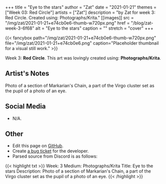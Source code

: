 +++
title =       "Eye to the stars"
author =      "Zat"
date =        "2021-01-21"
themes =      ["Week 03: Red Circle"]
artists =     ["Zat"]
description = "by Zat for week 3: Red Circle. Created using: Photographs/Krita."
[[images]]
      src = "/img/zat/2021-01-21+e74cb0e6-thumb-w720px.png"
      href = "/blog/zat-week-3-6f68"
      alt = "Eye to the stars"
      caption = ""
      stretch = "cover"
+++

{{< fancybox path="/img/zat/2021-01-21+e74cb0e6-thumb-w720px.png" file="/img/zat/2021-01-21+e74cb0e6.png" caption="Placeholder thumbnail for a visual still work." >}}


Week 3: **Red Circle**. This art was lovingly created using: **Photographs/Krita**.

## Artist's Notes

Photo of a section of Markarian's Chain, a part of the Virgo cluster set as the pupil of a photo of an eye.

## Social Media

- N/A.

## Other

- Edit this page on [GitHub](https://github.com/teaminkling/web-refresh/edit/main/content/blog/zat-week-3-6f68.md).
- Create [a bug ticket](https://github.com/teaminkling/web-refresh/issues/new?assignees=&labels=bug&template=problem-report.md&title=) for the developer.
- Parsed source from Discord is as follows:

{{< highlight txt >}}
Week: 3
Medium: Photographs/Krita
Title: Eye to the stars
Description: Photo of a section of Markarian's Chain, a part of the Virgo cluster set as the pupil of a photo of an eye.
{{< /highlight >}}